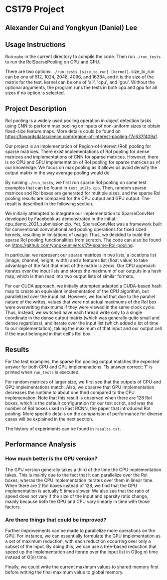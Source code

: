 # CS179 Project
## Alexander Cui and Yongkyun (Daniel) Lee

## Usage Instructions

Run ```make``` in the current directory to compile the code. Then run ```./run_tests``` to run the RoISparsePooling on CPU and GPU.

There are two options: ```./run_tests [size_to_run] [kernel]```. size_to_run can be one of 512, 1024, 2048, 4096, and 16384, and it is the size of the matrix for the test. kernel can be one of 'all', 'cpu', and 'gpu'. Without the optional arguments, the program runs the tests in both cpu and gpu for all sizes if no option is selected.

## Project Description

RoI pooling is a widely used pooling operation in object detection tasks using CNN to perform max pooling on inputs of non-uniform sizes to obtain fixed-size feature maps. More details could be found on https://towardsdatascience.com/region-of-interest-pooling-f7c637f409af.

Our project is an implementation of Region-of-Interest (RoI) pooling for sparse matrices. There exist implementations of RoI pooling for dense matrices and implementations of CNN for sparse matrices. However, there is no CPU and GPU implementation of RoI pooling for sparse matrices as of our knowledge. We focus on max pooling as it allows us avoid densify the output matrix in the way average pooling would do.

By running ```./run_tests```, we first run sparse RoI pooling on some test examples that can be found in ```test_utils.cpp```. Then, random sparse matrices and RoI boxes are generated for multiple sizes, and the sparse RoI pooling results are compared for the CPU output and GPU output. The result is described in the following section.

We initially attempted to integrate our implementation to SparseConvNet developed by Facebook as demonstrated in the initial cpu_demo_2021_submission.zip. Yet, SparseConvNet was a framework built for conventional convolutional and pooling operations for fixed sized kernels, resulting in limitations of usage. Thus, we decided to build the sparse RoI pooling functionalities from scratch. The code can also be found on https://github.com/yongkyunlee/cs179-sparse-RoI-pooling.

In particular, we represent our sparse matrices in two lists, a locations list
(image, channel, height, width) and a features list (float value) to take
advantage of the fact that most of the matrix is zeros. Our CPU approach iterates
over the input lists and stores the maximum of our outputs in a hash map,
which is then read into two output lists of similar formats.

For our CUDA approach, we initially attempted adapted a CUDA-based hash map to
create an equivalent implementation of the CPU algorithm, but parallelized over
the input list. However, we found that due to the parallel nature of the writes,
values that were not actual maximums of the RoI box were overwriting maximums
if they were viewed in the same clock cycle. Thus, instead, we switched have
each thread write only to a single coordinate in the dense output matrix (which
was generally quite small and dense regardless), and iterate over the input
list (which added a lot of time to our implementation), taking the maximum of that
input and our output cell if the input belonged in that cell's RoI box.

## Results

For the test examples, the sparse RoI pooling output matches the expected answer for both CPU and GPU implemenations. "Is answer correct: 1" is printed when ```run_tests``` is executed.

For random matrices of larger size, we first see that the outputs of CPU and GPU implementations match. Also, we observe that GPU implementation decreases the runtime to about one third compared to the CPU implemenation. Note that this result is observed when there are 128 RoI boxes, which is the default configuration for our test script, and was the number of RoI boxes used in Fast RCNN, the paper that introduced RoI pooling. More specific details on the comparison of performance for diverse cases will be explained in the next section.

The history of experiments can be found in ```results.txt```.

## Performance Analysis

### How much better is the GPU version?

The GPU version generally takes a third of the time the CPU implementation takes. This is mainly due to the fact that it can parallelize over the RoI boxes, wheras the CPU implementation iterates over them in linear time. When there are 2 RoI boxes instead of 128, we find that the GPU implementation is actually 5 times slower. We also see that the ratio of speed does not vary if the size of the input and sparsity ratio change, mainly because both the GPU and CPU vary linearly in time with those factors.

### Are there things that could be improved?

Further improvements can be made to parallelize more operations on the GPU. For instance, we can essentially formulate the GPU implementation as a set of maximum reduction, with each reduction occurring over only a subset of the input. By doing this, we can use a tree-based reduction that speed up the implementation and iterate over the input list in O(log n) time instead of O(n) time.

Finally, we could write the current maximum values to shared memory first before writing the final maximum value to global memory.
